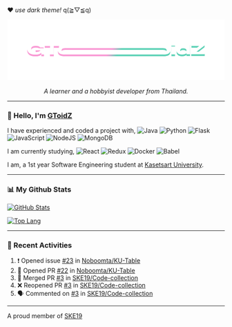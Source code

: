 ❤ *use dark theme!* q(≧▽≦q)

<p align="center">
  <img src="https://raw.githubusercontent.com/GToidZ/GToidZ/master/gtoidz-github.png" alt="Logo">
  <p align="center"><i>A learner and a hobbyist developer from Thailand.</i></p>
</p>

---
### 👋 Hello, I'm [GToidZ](https://github.com/GToidZ)

I have experienced and coded a project with,
![Java](https://img.shields.io/badge/java-%23ED8B00.svg?style=flat-square&logo=java&logoColor=white)
![Python](https://img.shields.io/badge/python-3670A0?style=flat-square&logo=python&logoColor=ffdd54)
![Flask](https://img.shields.io/badge/flask-%23000.svg?style=flat-square&logo=flask&logoColor=white)
![JavaScript](https://img.shields.io/badge/javascript-%23323330.svg?style=flat-square&logo=javascript&logoColor=%23F7DF1E)
![NodeJS](https://img.shields.io/badge/node.js-6DA55F?style=flat-square&logo=node.js&logoColor=white)
![MongoDB](https://img.shields.io/badge/MongoDB-%234ea94b.svg?style=flat-square&logo=mongodb&logoColor=white)

I am currently studying,
![React](https://img.shields.io/badge/react-%2320232a.svg?style=flat-square&logo=react&logoColor=%2361DAFB)
![Redux](https://img.shields.io/badge/redux-%23593d88.svg?style=flat-square&logo=redux&logoColor=white)
![Docker](https://img.shields.io/badge/docker-%230db7ed.svg?style=flat-square&logo=docker&logoColor=white)
![Babel](https://img.shields.io/badge/Babel-F9DC3e?style=flat-square&logo=babel&logoColor=black)

I am, a 1st year Software Engineering student at [Kasetsart University](https://www.ku.ac.th/).

---
### 📊 My Github Stats
[![GitHub Stats](https://github-readme-stats.vercel.app/api?username=gtoidz&theme=synthwave)](https://github.com/anuraghazra/github-readme-stats)

[![Top Lang](https://github-readme-stats.vercel.app/api/top-langs/?username=gtoidz&layout=compact&theme=synthwave)](https://github.com/anuraghazra/github-readme-stats)

---
### 🌠 Recent Activities

<!--START_SECTION:activity-->
1. ❗️ Opened issue [#23](https://github.com/Noboomta/KU-Table/issues/23) in [Noboomta/KU-Table](https://github.com/Noboomta/KU-Table)
2. 💪 Opened PR [#22](https://github.com/Noboomta/KU-Table/pull/22) in [Noboomta/KU-Table](https://github.com/Noboomta/KU-Table)
3. 🎉 Merged PR [#3](https://github.com/SKE19/Code-collection/pull/3) in [SKE19/Code-collection](https://github.com/SKE19/Code-collection)
4. ❌ Reopened PR [#3](https://github.com/SKE19/Code-collection/pull/3) in [SKE19/Code-collection](https://github.com/SKE19/Code-collection)
5. 🗣 Commented on [#3](https://github.com/SKE19/Code-collection/issues/3) in [SKE19/Code-collection](https://github.com/SKE19/Code-collection)
<!--END_SECTION:activity-->

---
A proud member of [SKE19](https://github.com/SKE19)
